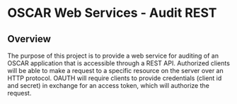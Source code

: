 # OSCAR Web Services - Audit REST
## Overview
The purpose of this project is to provide a web service for auditing of an OSCAR application that is accessible through a REST API. Authorized clients will be able to make a request to a specific resource on the server over an HTTP protocol. OAUTH will require clients to provide credentials (client id and secret) in exchange for an access token, which will authorize the request.

